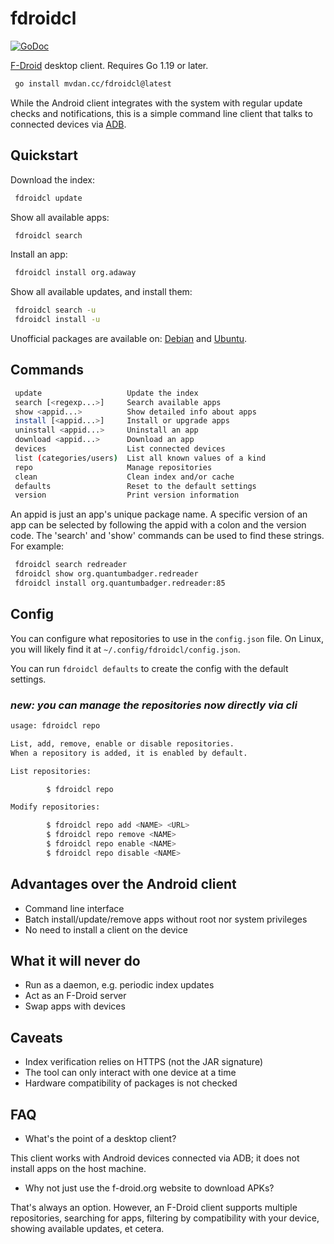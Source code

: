 # fdroidcl

[![GoDoc](https://godoc.org/github.com/mvdan/fdroidcl?status.svg)](https://godoc.org/mvdan.cc/fdroidcl)

[F-Droid](https://f-droid.org/) desktop client. Requires Go 1.19 or later.

```sh
 go install mvdan.cc/fdroidcl@latest
```

While the Android client integrates with the system with regular update checks
and notifications, this is a simple command line client that talks to connected
devices via [ADB](https://developer.android.com/tools/help/adb.html).

## Quickstart

Download the index:

```sh
 fdroidcl update
```

Show all available apps:

```sh
 fdroidcl search
```

Install an app:

```sh
 fdroidcl install org.adaway
```

Show all available updates, and install them:

```sh
 fdroidcl search -u
 fdroidcl install -u
```

Unofficial packages are available on:
[Debian](https://packages.debian.org/buster/fdroidcl) and
[Ubuntu](https://packages.ubuntu.com/eoan/fdroidcl).

## Commands

```sh
 update                   Update the index
 search [<regexp...>]     Search available apps
 show <appid...>          Show detailed info about apps
 install [<appid...>]     Install or upgrade apps
 uninstall <appid...>     Uninstall an app
 download <appid...>      Download an app
 devices                  List connected devices
 list (categories/users)  List all known values of a kind
 repo                     Manage repositories
 clean                    Clean index and/or cache
 defaults                 Reset to the default settings
 version                  Print version information
```

An appid is just an app's unique package name. A specific version of an app can
be selected by following the appid with a colon and the version code. The
'search' and 'show' commands can be used to find these strings. For example:

```sh
 fdroidcl search redreader
 fdroidcl show org.quantumbadger.redreader
 fdroidcl install org.quantumbadger.redreader:85
```

## Config

You can configure what repositories to use in the `config.json` file. On Linux,
you will likely find it at `~/.config/fdroidcl/config.json`.

You can run `fdroidcl defaults` to create the config with the default settings.

### *new: you can manage the repositories now directly via cli*

```sh
usage: fdroidcl repo

List, add, remove, enable or disable repositories.
When a repository is added, it is enabled by default.

List repositories:

        $ fdroidcl repo

Modify repositories:

        $ fdroidcl repo add <NAME> <URL>
        $ fdroidcl repo remove <NAME>
        $ fdroidcl repo enable <NAME>
        $ fdroidcl repo disable <NAME>
```

## Advantages over the Android client

* Command line interface
* Batch install/update/remove apps without root nor system privileges
* No need to install a client on the device

## What it will never do

* Run as a daemon, e.g. periodic index updates
* Act as an F-Droid server
* Swap apps with devices

## Caveats

* Index verification relies on HTTPS (not the JAR signature)
* The tool can only interact with one device at a time
* Hardware compatibility of packages is not checked

## FAQ

* What's the point of a desktop client?

This client works with Android devices connected via ADB; it does not install
apps on the host machine.

* Why not just use the f-droid.org website to download APKs?

That's always an option. However, an F-Droid client supports multiple
repositories, searching for apps, filtering by compatibility with your device,
showing available updates, et cetera.
